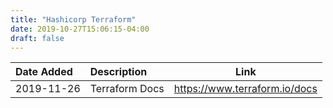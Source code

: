 ```yaml
---
title: "Hashicorp Terraform"
date: 2019-10-27T15:06:15-04:00
draft: false
---
```

|Date Added|Description|Link|
|:---|:---|---|
|2019-11-26| Terraform Docs | https://www.terraform.io/docs | 

